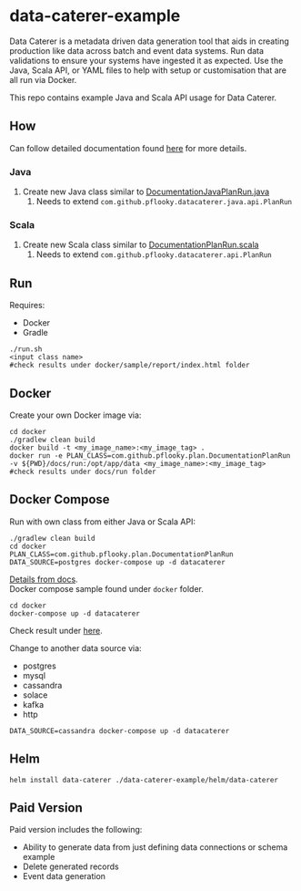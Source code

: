 # data-caterer-example

Data Caterer is a metadata driven data generation tool that aids in creating production like data across batch and event
data systems. Run data validations to ensure your systems have ingested it as expected. Use the Java, Scala API, or YAML
files to help with setup or customisation that are all run via Docker.

This repo contains example Java and Scala API usage for Data Caterer.

## How

Can follow detailed documentation found [here](https://pflooky.github.io/data-caterer-docs/setup/) for more details.

### Java

1. Create new Java class similar
   to [DocumentationJavaPlanRun.java](src/main/java/com/github/pflooky/plan/DocumentationJavaPlanRun.java)
   1. Needs to extend `com.github.pflooky.datacaterer.java.api.PlanRun`

### Scala

1. Create new Scala class similar
   to [DocumentationPlanRun.scala](src/main/scala/com/github/pflooky/plan/DocumentationPlanRun.scala)
   1. Needs to extend `com.github.pflooky.datacaterer.api.PlanRun`

## Run

Requires:

- Docker
- Gradle

```shell
./run.sh
<input class name>
#check results under docker/sample/report/index.html folder
```

## Docker

Create your own Docker image via:

```shell
cd docker
./gradlew clean build
docker build -t <my_image_name>:<my_image_tag> .
docker run -e PLAN_CLASS=com.github.pflooky.plan.DocumentationPlanRun -v ${PWD}/docs/run:/opt/app/data <my_image_name>:<my_image_tag>
#check results under docs/run folder
```

## Docker Compose

Run with own class from either Java or Scala API:

```shell
./gradlew clean build
cd docker
PLAN_CLASS=com.github.pflooky.plan.DocumentationPlanRun DATA_SOURCE=postgres docker-compose up -d datacaterer
```

[Details from docs](https://pflooky.github.io/data-caterer-docs/get-started/docker/).  
Docker compose sample found under `docker` folder.

```shell
cd docker
docker-compose up -d datacaterer
```

Check result under [here](docker/data/custom).

Change to another data source via:

- postgres
- mysql
- cassandra
- solace
- kafka
- http

```shell
DATA_SOURCE=cassandra docker-compose up -d datacaterer
```

## Helm

```shell
helm install data-caterer ./data-caterer-example/helm/data-caterer
```

## Paid Version

Paid version includes the following:

- Ability to generate data from just defining data connections or schema example
- Delete generated records
- Event data generation
